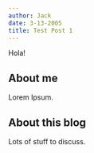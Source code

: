 ```yaml
---
author: Jack
date: 3-13-2005
title: Test Post 1
---
```


Hola!

## About me

Lorem Ipsum.

## About this blog

Lots of stuff to discuss.
